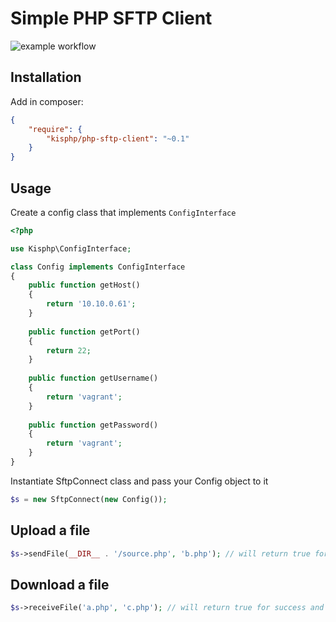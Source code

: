 # Simple PHP SFTP Client

![example workflow](https://github.com/kisphp/php-sftp-client/actions/workflows/phpunit-run.yml/badge.svg)

## Installation

Add in composer:

```json
{
    "require": {
        "kisphp/php-sftp-client": "~0.1"
    }
}
```

## Usage

Create a config class that implements `ConfigInterface`

```php
<?php

use Kisphp\ConfigInterface;

class Config implements ConfigInterface
{
    public function getHost()
    {
        return '10.10.0.61';
    }
    
    public function getPort()
    {
        return 22;
    }
    
    public function getUsername()
    {
        return 'vagrant';
    }
    
    public function getPassword()
    {
        return 'vagrant';
    }
}
```

Instantiate SftpConnect class and pass your Config object to it

```php
$s = new SftpConnect(new Config());
```

## Upload a file

```php
$s->sendFile(__DIR__ . '/source.php', 'b.php'); // will return true for success and false for failure
```

## Download a file

```php
$s->receiveFile('a.php', 'c.php'); // will return true for success and false for failure
```
